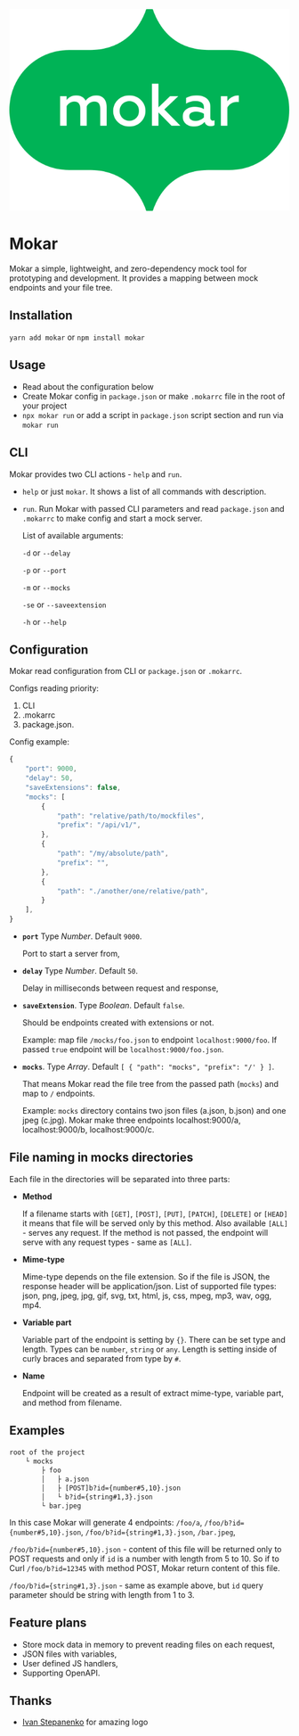 <img src="https://raw.githubusercontent.com/fr4nki/mokar/master/.github/logo.svg" alt="Awesome Mokar logo" />

# Mokar
Mokar a simple, lightweight, and zero-dependency mock tool for prototyping and development. It provides a mapping between mock endpoints and your file tree.

## Installation

`yarn add mokar` or `npm install mokar`

## Usage

- Read about the configuration below
- Create Mokar config in `package.json` or make `.mokarrc` file in the root of your project
- `npx mokar run` or add a script in `package.json` script section and run via `mokar run`

## CLI

Mokar provides two CLI actions - `help` and `run`.

- `help` or just `mokar`. It shows a list of all commands with description.

- `run`. Run Mokar with passed CLI parameters and read `package.json` and `.mokarrc` to make config and start a mock server.

    List of available arguments:

    `-d` or `--delay`

    `-p` or `--port`

    `-m` or `--mocks`

    `-se` or `--saveextension`

    `-h` or `--help`

## Configuration
Mokar read configuration from CLI or `package.json` or `.mokarrc`.

Configs reading priority:
1. CLI
2. .mokarrc
3. package.json.

Config example:
```js
{
    "port": 9000,
    "delay": 50,
    "saveExtensions": false,
    "mocks": [
        {
            "path": "relative/path/to/mockfiles",
            "prefix": "/api/v1/",
        },
        {
            "path": "/my/absolute/path",
            "prefix": "",
        },
        {
            "path": "./another/one/relative/path",
        }
    ],
}
```

- **`port`** Type _Number_. Default `9000`.

    Port to start a server from,

- **`delay`** Type _Number_. Default `50`.

    Delay in milliseconds between request and response,

- **`saveExtension`**. Type _Boolean_. Default `false`.

    Should be endpoints created with extensions or not.

    Example: map file `/mocks/foo.json` to endpoint `localhost:9000/foo`. If passed `true` endpoint will be `localhost:9000/foo.json`.

- **`mocks`**. Type _Array_. Default `[ { "path": "mocks", "prefix": "/' } ]`.

    That means Mokar read the file tree from the passed path (`mocks`) and map to `/` endpoints.

    Example: `mocks` directory contains two json files (a.json, b.json) and one jpeg (c.jpg). Mokar make three endpoints localhost:9000/a, localhost:9000/b, localhost:9000/c.

## File naming in mocks directories

Each file in the directories will be separated into three parts:

- **Method**

    If a filename starts with `[GET]`, `[POST]`, `[PUT]`, `[PATCH]`, `[DELETE]` or `[HEAD]` it means that file will be served only by this method. Also available `[ALL]` - serves any request. If the method is not passed, the endpoint will serve with any request types - same as `[ALL]`.

- **Mime-type**

    Mime-type depends on the file extension. So if the file is JSON, the response header will be application/json. List of supported file types: json, png, jpeg, jpg, gif, svg, txt, html, js, css, mpeg, mp3, wav, ogg, mp4.

- **Variable part**

    Variable part of the endpoint is setting by `{}`. There can be set type and length. Types can be `number`, `string` or `any`. Length is setting inside of curly braces and separated from type by `#`.

- **Name**

    Endpoint will be created as a result of extract mime-type, variable part, and method from filename.

## Examples

```
root of the project
    └ mocks
        ├ foo
        │   ├ a.json
        │   ├ [POST]b?id={number#5,10}.json
        │   └ b?id={string#1,3}.json
        └ bar.jpeg
```

In this case Mokar will generate 4 endpoints:
`/foo/a`,
`/foo/b?id={number#5,10}.json`,
`/foo/b?id={string#1,3}.json`,
`/bar.jpeg`,

`/foo/b?id={number#5,10}.json` - content of this file will be returned only to POST requests and only if `id` is a number with length from 5 to 10. So if to Curl `/foo/b?id=12345` with method POST, Mokar return content of this file.

`/foo/b?id={string#1,3}.json` - same as example above, but `id` query parameter should be string with length from 1 to 3.


## Feature plans
- Store mock data in memory to prevent reading files on each request,
- JSON files with variables,
- User defined JS handlers,
- Supporting OpenAPI.

## Thanks

- [Ivan Stepanenko](https://www.facebook.com/istepanenko) for amazing logo
